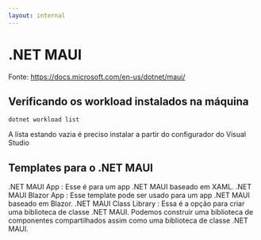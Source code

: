 ```yaml
---
layout: internal
---
```


# .NET MAUI

Fonte: <https://docs.microsoft.com/en-us/dotnet/maui/>

## Verificando os workload instalados na máquina

`dotnet workload list`

A lista estando vazia é preciso instalar a partir do configurador do Visual Studio

## Templates para o .NET MAUI

.NET MAUI App
: Esse é para um app .NET MAUI baseado em XAML.
.NET MAUI Blazor App
: Esse template pode ser usado para um app .NET MAUI baseado em Blazor.
.NET MAUI Class Library
: Essa é a opção para criar uma biblioteca de classe .NET MAUI. Podemos construir uma biblioteca de componentes compartilhados assim como uma biblioteca de classe .NET MAUI.
